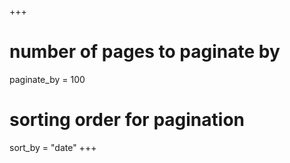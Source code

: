 +++
# number of pages to paginate by
paginate_by = 100

# sorting order for pagination
sort_by = "date"
+++
